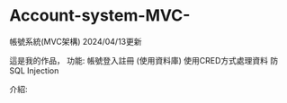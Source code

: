 # Account-system-MVC-
帳號系統(MVC架構)
2024/04/13更新

這是我的作品，
功能:
  帳號登入註冊
  (使用資料庫)
  使用CRED方式處理資料
  防SQL Injection

介紹:
